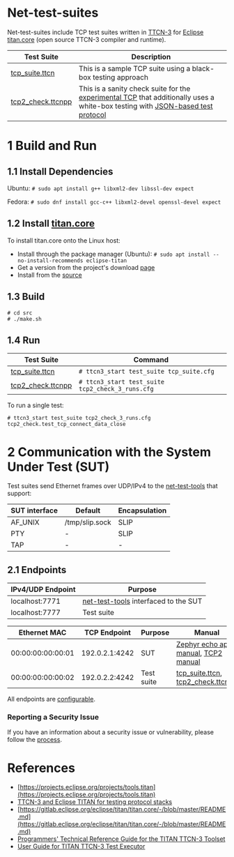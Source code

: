 
# Net-test-suites

Net-test-suites include TCP test suites written in [TTCN-3](https://www.netdevconf.org/2.2/papers/welte-ttcn3-talk.pdf) for [Eclipse titan.core](https://gitlab.eclipse.org/eclipse/titan/titan.core/-/blob/master/README.md) (open source TTCN-3 compiler and runtime).

Test Suite | Description
--------|--------
[tcp_suite.ttcn](https://github.com/intel/net-test-suites/blob/master/src/tcp_suite.ttcn) | This is a sample TCP suite using a black-box testing approach
[tcp2_check.ttcnpp](https://github.com/intel/net-test-suites/blob/master/src/tcp2_check.ttcnpp) | This is a sanity check suite for the [experimental TCP](https://github.com/ozhuraki/zephyr) that additionally uses a white-box testing with [JSON-based test protocol](https://github.com/intel/net-test-suites/blob/master/src/tcp2_utils.ttcnpp#L73)

# 1 Build and Run

## 1.1 Install Dependencies
Ubuntu: ```# sudo apt install g++ libxml2-dev libssl-dev expect```

Fedora: ```# sudo dnf install gcc-c++ libxml2-devel openssl-devel expect```

## 1.2 Install [titan.core](https://gitlab.eclipse.org/eclipse/titan/titan.core/-/blob/master/README.md)
To install titan.core onto the Linux host:

* Install through the package manager (Ubuntu):
    ```# sudo apt install --no-install-recommends eclipse-titan```
* Get a version from the project's download [page](https://projects.eclipse.org/projects/tools.titan/downloads)
* Install from the [source](https://gitlab.eclipse.org/eclipse/titan/titan.core)

## 1.3 Build
```
# cd src
# ./make.sh
```
## 1.4 Run

Test Suite | Command
--------|--------
[tcp_suite.ttcn](src/tcp_suite.ttcn) | ```# ttcn3_start test_suite tcp_suite.cfg```
[tcp2_check.ttcnpp](src/tcp2_check.ttcnpp) | ```# ttcn3_start test_suite tcp2_check_3_runs.cfg```

To run a single test:
```
# ttcn3_start test_suite tcp2_check_3_runs.cfg tcp2_check.test_tcp_connect_data_close
```

# 2 Communication with the System Under Test (SUT)

Test suites send Ethernet frames over UDP/IPv4 to the [net-test-tools](https://github.com/intel/net-test-tools) that support:

SUT interface | Default | Encapsulation
--------|--------|--------
AF_UNIX | /tmp/slip.sock | SLIP
PTY | - | SLIP
TAP | - | -

## 2.1 Endpoints

IPv4/UDP Endpoint | Purpose
--------|--------
localhost:7771 | [net-test-tools](https://github.com/intel/net-test-tools) interfaced to the SUT
localhost:7777 | Test suite

Ethernet MAC | TCP Endpoint | Purpose | Manual
--------|--------|--------|--------
00:00:00:00:00:01 | 192.0.2.1:4242 | SUT | [Zephyr echo app manual](https://github.com/intel/net-test-suites/blob/master/src/tcp_suite.md), [TCP2 manual](https://github.com/ozhuraki/zephyr)
00:00:00:00:00:02 | 192.0.2.2:4242 | Test suite | [tcp_suite.ttcn](src/tcp_suite.ttcn), [tcp2_check.ttcnpp](src/tcp2_check.ttcnpp)

All endpoints are [configurable](src/tcp_suite.cfg#L6).

### Reporting a Security Issue
If you have an information about a security issue or vulnerability,
please follow the [process](https://01.org/security).

# References

- [https://projects.eclipse.org/projects/tools.titan](https://projects.eclipse.org/projects/tools.titan)
- [TTCN-3 and Eclipse TITAN for testing protocol stacks](https://legacy.netdevconf.info/2.2/papers/welte-ttcn3-talk.pdf)
- [https://gitlab.eclipse.org/eclipse/titan/titan.core/-/blob/master/README.md](https://gitlab.eclipse.org/eclipse/titan/titan.core/-/blob/master/README.md)
- [Programmers' Technical Reference Guide for the TITAN TTCN-3 Toolset](https://mirror.umd.edu/eclipse/titan/ReferenceGuide.pdf)
- [User Guide for TITAN TTCN-3 Test Executor](https://mirror.umd.edu/eclipse/titan/UserGuide.pdf)
